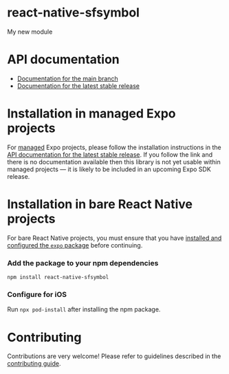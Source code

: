 # react-native-sfsymbol

My new module

# API documentation

- [Documentation for the main branch](https://github.com/expo/expo/blob/main/docs/pages/versions/unversioned/sdk/react-native-sfsymbol.md)
- [Documentation for the latest stable release](https://docs.expo.dev/versions/latest/sdk/react-native-sfsymbol/)

# Installation in managed Expo projects

For [managed](https://docs.expo.dev/versions/latest/introduction/managed-vs-bare/) Expo projects, please follow the installation instructions in the [API documentation for the latest stable release](#api-documentation). If you follow the link and there is no documentation available then this library is not yet usable within managed projects &mdash; it is likely to be included in an upcoming Expo SDK release.

# Installation in bare React Native projects

For bare React Native projects, you must ensure that you have [installed and configured the `expo` package](https://docs.expo.dev/bare/installing-expo-modules/) before continuing.

### Add the package to your npm dependencies

```
npm install react-native-sfsymbol
```

### Configure for iOS

Run `npx pod-install` after installing the npm package.



# Contributing

Contributions are very welcome! Please refer to guidelines described in the [contributing guide]( https://github.com/expo/expo#contributing).
